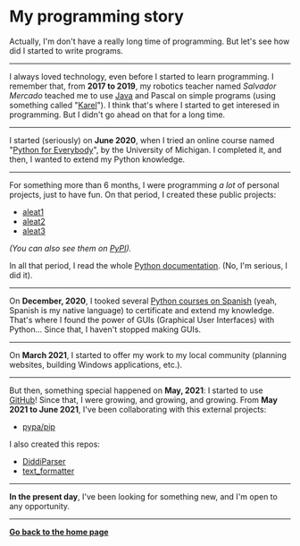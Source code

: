 # My programming story

Actually, I'm don't have a really long time of programming. But let's see how did I started to write programs.

****

I always loved technology, even before I started to learn programming. I remember that, from **2017 to 2019**, my robotics teacher named _Salvador Mercado_
teached me to use [Java](http://www.java.com) and Pascal on simple programs 
(using something called "[Karel](https://www.olimpiadadeinformatica.org.mx/omi/omi/Material/Karel_el_Robot.aspx)"). 
I think that's where I started to get interesed in programming. But I didn't go ahead on that for a long time.

****

I started (seriously) on **June 2020**, when I tried an online course named "[Python for Everybody](https://www.coursera.org/learn/python/home/welcome)", 
by the University of Michigan. I completed it, and then, I wanted to extend my Python knowledge.

****

For something more than 6 months, I were programming _a lot_ of personal projects, just to have fun. On that period, I
created these public projects:

- [aleat1](http://github.com/diddileija/aleat1)
- [aleat2](http://github.com/diddileija/aleat2)
- [aleat3](http://github.com/diddileija/aleat3)

_\(You can also see them on [PyPI](pypi.org)\)._

In all that period, I read the whole [Python documentation](http://docs.python.org/3.8). (No, I'm serious, I did it).

****

On **December, 2020**, I tooked several [Python courses on Spanish](http://capacitateparaelempleo.org) \(yeah, Spanish is my native language\) 
to certificate and extend my knowledge. That's where I found the power of GUIs (Graphical User Interfaces) with Python... 
Since that, I haven't stopped making GUIs.

****

On **March 2021**, I started to offer my work to my local community (planning websites, building Windows applications, etc.).

****

But then, something special happened on **May, 2021**: I started to use [GitHub](http://github.com/diddileija)! Since that, 
I were growing, and growing, and growing. From **May 2021 to June 2021**, I've been collaborating with this external projects:

- [pypa/pip](http://github.com/pypa/pip)

I also created this repos:

- [DiddiParser](http://github.com/diddileija/diddiparser)
- [text_formatter](http://github.com/diddileija/text_formatter)

****

**In the present day**, I've been looking for something new, and I'm open to any opportunity.

****

**[Go back to the home page](http://DiddiLeija.github.io)**
